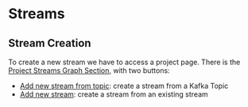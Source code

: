 # Streams

## Stream Creation

To create a new stream we have to access a project page. There is the [Project Streams Graph Section](/project_details/#project-streams-graph),
with two buttons:

* [Add new stream from topic](/create_stream_from_topic): create a stream from a Kafka Topic
* [Add new stream](/create_stream_from_stream): create a stream from an existing stream
